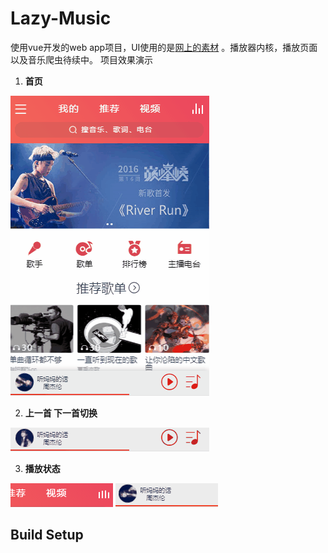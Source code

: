 # Lazy-Music

使用vue开发的web app项目，UI使用的是[网上的素材](http://www.25xt.com/appdesign/13734.html)
。播放器内核，播放页面以及音乐爬虫待续中。
项目效果演示
1. **首页**

![image](static/gif/home.gif)

2. **上一首 下一首切换**

![image](static/gif/pre_next.gif)

3. **播放状态**

![image](static/gif/playing0.gif)
![image](static/gif/playing1.gif)

## Build Setup



